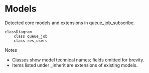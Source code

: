 # Models

Detected core models and extensions in queue_job_subscribe.

```mermaid
classDiagram
    class queue_job
    class res_users
```

Notes
- Classes show model technical names; fields omitted for brevity.
- Items listed under _inherit are extensions of existing models.
